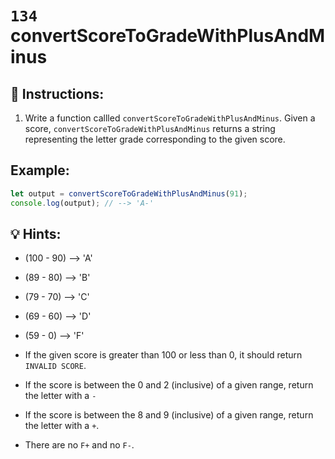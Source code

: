 # `134` convertScoreToGradeWithPlusAndMinus

## 📝 Instructions:

1. Write a function callled `convertScoreToGradeWithPlusAndMinus`. Given a score, `convertScoreToGradeWithPlusAndMinus` returns a string representing the letter grade corresponding to the given score.

## Example:

```js
let output = convertScoreToGradeWithPlusAndMinus(91);
console.log(output); // --> 'A-'

```

## 💡 Hints:

+ (100 - 90) --> 'A'

+ (89  - 80) --> 'B'

+ (79  - 70) --> 'C'

+ (69  - 60) --> 'D'

+ (59  -  0) --> 'F'

+ If the given score is greater than 100 or less than 0, it should return `INVALID SCORE`.

+ If the score is between the 0 and 2 (inclusive) of a given range, return the letter with a `-`

+ If the score is between the 8 and 9 (inclusive) of a given range, return the letter with a `+`.

+ There are no `F+` and no `F-`.